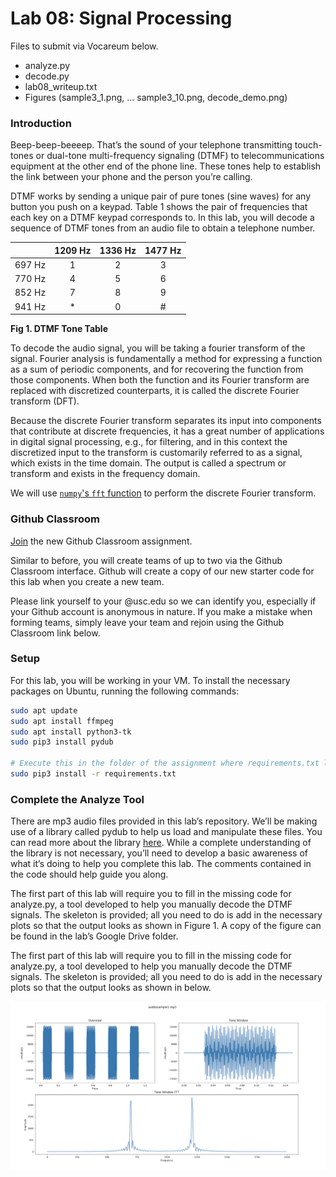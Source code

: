 # Lab 08: Signal Processing

Files to submit via Vocareum below. 
- analyze.py
- decode.py
- lab08_writeup.txt
- Figures (sample3_1.png, … sample3_10.png, decode_demo.png)

### Introduction
Beep-beep-beeeep. That’s the sound of your telephone transmitting touch-tones or dual-tone multi-frequency signaling (DTMF) to telecommunications equipment at the other end of the phone line. These tones help to establish the link between your phone and the person you’re calling.

DTMF works by sending a unique pair of pure tones (sine waves) for any button you push on a keypad. Table 1 shows the pair of frequencies that each key on a DTMF keypad corresponds to. In this lab, you will decode a sequence of DTMF tones from an audio file to obtain a telephone number.

|        | 1209 Hz | 1336 Hz | 1477 Hz |
|--------|:-------:|:-------:|:-------:|
| 697 Hz |    1    |    2    |    3    |
| 770 Hz |    4    |    5    |    6    |
| 852 Hz |    7    |    8    |    9    |
| 941 Hz |    *    |    0    |    #    |

**Fig 1. DTMF Tone Table**

To decode the audio signal, you will be taking a fourier transform of the signal. Fourier analysis is fundamentally a method for expressing a function as a sum of periodic components, and for recovering the function from those components. When both the function and its Fourier transform are replaced with discretized counterparts, it is called the discrete Fourier transform (DFT). 

Because the discrete Fourier transform separates its input into components that contribute at discrete frequencies, it has a great number of applications in digital signal processing, e.g., for filtering, and in this context the discretized input to the transform is customarily referred to as a signal, which exists in the time domain. The output is called a spectrum or transform and exists in the frequency domain.

We will use [`numpy`'s `fft` function](https://numpy.org/doc/stable/reference/routines.fft.html) to perform the discrete Fourier transform.

### Github Classroom
[Join](https://classroom.github.com/a/fVhS4u4B) the new Github Classroom assignment.

Similar to before, you will create teams of up to two via the Github Classroom interface. Github will create a copy of our new starter code for this lab when you create a new team.

Please link yourself to your @usc.edu so we can identify you, especially if your Github account is anonymous in nature. If you make a mistake when forming teams, simply leave your team and rejoin using the Github Classroom link below.

### Setup
For this lab, you will be working in your VM. To install the necessary packages on Ubuntu, running the following commands:

```sh
sudo apt update
sudo apt install ffmpeg
sudo apt install python3-tk
sudo pip3 install pydub

# Execute this in the folder of the assignment where requirements.txt lives
sudo pip3 install -r requirements.txt
```

### Complete the Analyze Tool
There are mp3 audio files provided in this lab’s repository. We’ll be making use of a library called pydub to help us load and manipulate these files. You can read more about the library [here](https://github.com/jiaaro/pydub). While a complete understanding of the library is not necessary, you’ll need to develop a basic awareness of what it’s doing to help you complete this lab. The comments contained in the code should help guide you along.

The first part of this lab will require you to fill in the missing code for analyze.py, a tool developed to help you manually decode the DTMF signals. The skeleton is provided; all you need to do is add in the necessary plots so that the output looks as shown in Figure 1. A copy of the figure can be found in the lab’s Google Drive folder.

The first part of this lab will require you to fill in the missing code for analyze.py, a tool developed to help you manually decode the DTMF signals. The skeleton is provided; all you need to do is add in the necessary plots so that the output looks as shown in below.

![](./Fig-1.png)
